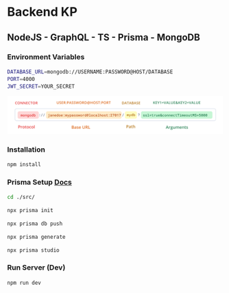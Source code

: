 # Backend KP

## NodeJS - GraphQL - TS - Prisma - MongoDB

### Environment Variables

```bash
DATABASE_URL=mongodb://USERNAME:PASSWORD@HOST/DATABASE
PORT=4000
JWT_SECRET=YOUR_SECRET
```

<!-- Conection MongoDB -->

![Environment Variables](./src/prisma/mongodb.png)

### Installation

```bash
npm install
```

### Prisma Setup [Docs](https://www.prisma.io/)

```bash
cd ./src/
```

```bash
npx prisma init
```

```bash
npx prisma db push
```

```bash
npx prisma generate
```

```bash
npx prisma studio
```

### Run Server (Dev)

```bash
npm run dev
```
